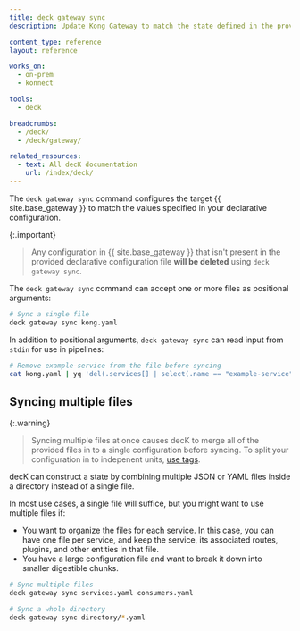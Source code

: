```yaml
---
title: deck gateway sync
description: Update Kong Gateway to match the state defined in the provided configuration

content_type: reference
layout: reference

works_on:
  - on-prem
  - konnect

tools:
  - deck

breadcrumbs:
  - /deck/
  - /deck/gateway/

related_resources:
  - text: All decK documentation
    url: /index/deck/
---
```


The `deck gateway sync` command configures the target {{ site.base_gateway }} to match the values specified in your declarative configuration.

{:.important}

> Any configuration in {{ site.base_gateway }} that isn't present in the provided declarative configuration file **will be deleted** using `deck gateway sync`.

The `deck gateway sync` command can accept one or more files as positional arguments:

```bash
# Sync a single file
deck gateway sync kong.yaml
```

In addition to positional arguments, `deck gateway sync` can read input from `stdin` for use in pipelines:

```bash
# Remove example-service from the file before syncing
cat kong.yaml | yq 'del(.services[] | select(.name == "example-service"))' | deck gateway sync
```

## Syncing multiple files

{:.warning}

> Syncing multiple files at once causes decK to merge all of the provided files in to a single configuration before syncing. To split your configuration in to indepenent units, [use tags](/deck/gateway/tags/).

decK can construct a state by combining multiple JSON or YAML files inside a directory instead of a single file.

In most use cases, a single file will suffice, but you might want to use multiple files if:

- You want to organize the files for each service. In this case, you
  can have one file per service, and keep the service, its associated routes, plugins, and other entities in that file.
- You have a large configuration file and want to break it down into smaller digestible chunks.

```bash
# Sync multiple files
deck gateway sync services.yaml consumers.yaml
```

```bash
# Sync a whole directory
deck gateway sync directory/*.yaml
```
